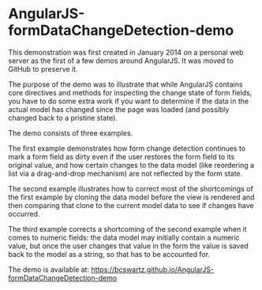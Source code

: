 # AngularJS-formDataChangeDetection-demo

This demonstration was first created in January 2014 on a personal web server as the first of a few demos around AngularJS.
It was moved to GitHub to preserve it.

The purpose of the demo was to illustrate that while AngularJS contains core directives and methods for inspecting the 
change state of form fields, you have to do some extra work if you want to determine if the data in the actual model has
changed since the page was loaded (and possibly changed back to a pristine state).

The demo consists of three examples.  

The first example demonstrates how form change detection continues to mark a form field
as dirty even if the user restores the form field to its original value, and how certain changes to the data model (like
reordering a list via a drag-and-drop mechanism) are not reflected by the form state.

The second example illustrates how to correct most of the shortcomings of the first example by cloning the data model before
the view is rendered and then comparing that clone to the current model data to see if changes have occurred.

The third example corrects a shortcoming of the second example when it comes to numeric fields:  the data model may initially
contain a numeric value, but once the user changes that value in the form the value is saved back to the model as a string, so 
that has to be accounted for.

The demo is available at: https://bcswartz.github.io/AngularJS-formDataChangeDetection-demo

